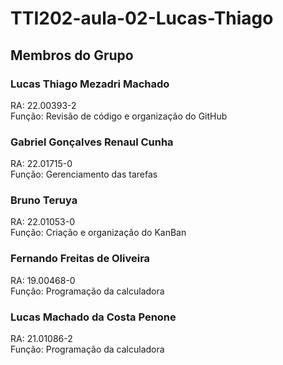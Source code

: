 # TTI202-aula-02-Lucas-Thiago
##  Membros do Grupo 
### Lucas Thiago Mezadri Machado
RA: 22.00393-2  
Função: Revisão de código e organização do GitHub
### Gabriel Gonçalves Renaul Cunha
RA: 22.01715-0  
Função: Gerenciamento das tarefas
### Bruno Teruya
RA: 22.01053-0  
Função: Criação e organização do KanBan
### Fernando Freitas de Oliveira
RA: 19.00468-0  
Função: Programação da calculadora
### Lucas Machado da Costa Penone
RA: 21.01086-2  
Função: Programação da calculadora
